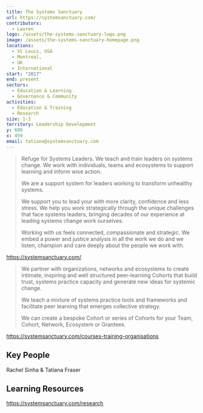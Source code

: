 ```yaml
---
title: The Systems Sanctuary
url: https://systemsanctuary.com/
contributors:
  - Lauren
logo: /assets/the-systems-sanctuary-logo.png
image: /assets/the-systems-sanctuary-homepage.png
locations:
  - St Louis, USA
  - Montreal,
  - UK
  - International
start: "2017"
end: present
sectors:
  - Education & Learning
  - Governance & Community
activities:
  - Education & Training
  - Research
size: 1-3
territory: Leadership Development
y: 609
x: 459
email: tatiana@systemsanctuary.com
---
```

> Refuge for Systems Leaders.
> We teach and train leaders on systems change. We work with individuals, teams and ecosystems to support learning and inform wise action.
> 
> We are a support system for leaders working to transform unhealthy systems.
> 
> We support you to lead your with more clarity, confidence and less stress. We help you work strategically through the unique challenges that face systems leaders, bringing decades of our experience at leading systems change work ourselves.
> 
> Working with us feels connected, compassionate and strategic. We embed a power and justice analysis in all the work we do and we listen, champion and care deeply about the people we work with.

https://systemsanctuary.com/ 

> We partner with organizations, networks and ecosystems to create intimate, inspiring and well structured peer-learning Cohorts that build trust, systems practice capacity and generate new ideas for systemic change.
> 
> We teach a mixture of systems practice tools and frameworks and facilitate peer learning that emerges collective strategy.
> 
> We can create a bespoke Cohort or series of Cohorts for your Team, Cohort, Network, Ecosystem or Grantees.

https://systemsanctuary.com/courses-training-organisations   

## Key People

Rachel Sinha & Tatiana Fraser

## Learning Resources

https://systemsanctuary.com/research
